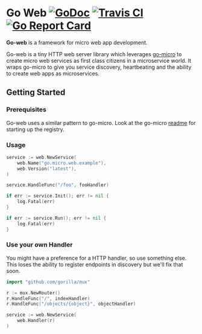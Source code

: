 # Go Web [![GoDoc](https://godoc.org/github.com/micro/go-web?status.svg)](https://godoc.org/github.com/micro/go-web) [![Travis CI](https://travis-ci.org/micro/go-web.svg?branch=master)](https://travis-ci.org/micro/go-web) [![Go Report Card](https://goreportcard.com/badge/micro/go-web)](https://goreportcard.com/report/github.com/micro/go-web)

**Go-web** is a framework for micro web app development.

Go-web is a tiny HTTP web server library which leverages [go-micro](https://github.com/micro/go-micro) to create 
micro web services as first class citizens in a microservice world. It wraps go-micro to give you service discovery, 
heartbeating and the ability to create web apps as microservices.

## Getting Started

### Prerequisites

Go-web uses a similar pattern to go-micro. Look at the go-micro [readme](https://github.com/micro/go-micro) for 
starting up the registry.

### Usage

```go
service := web.NewService(
	web.Name("go.micro.web.example"),
	web.Version("latest"),
)

service.HandleFunc("/foo", fooHandler)

if err := service.Init(); err != nil {
	log.Fatal(err)
}

if err := service.Run(); err != nil {
	log.Fatal(err)
}
```

### Use your own Handler

You might have a preference for a HTTP handler, so use something else. This loses the ability to register endpoints in discovery 
but we'll fix that soon.

```go
import "github.com/gorilla/mux"

r := mux.NewRouter()
r.HandleFunc("/", indexHandler)
r.HandleFunc("/objects/{object}", objectHandler)

service := web.NewService(
	web.Handler(r)
)
```
